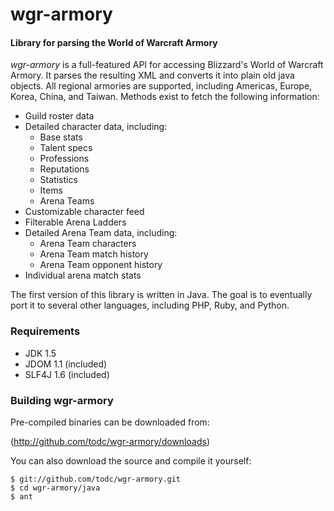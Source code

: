 # wgr-armory #

#### Library for parsing the World of Warcraft Armory ####

*wgr-armory* is a full-featured API for accessing Blizzard's World of Warcraft Armory. It parses the resulting XML and
converts it into plain old java objects. All regional armories are supported, including Americas, Europe, Korea, China,
and Taiwan. Methods exist to fetch the following information:

* Guild roster data
* Detailed character data, including:
    * Base stats
    * Talent specs
    * Professions
    * Reputations
    * Statistics
    * Items
    * Arena Teams
* Customizable character feed
* Filterable Arena Ladders
* Detailed Arena Team data, including:
    * Arena Team characters
    * Arena Team match history
    * Arena Team opponent history
* Individual arena match stats

The first version of this library is written in Java. The goal is to eventually port it to several other languages,
including PHP, Ruby, and Python. 


### Requirements ###

* JDK 1.5
* JDOM 1.1 (included)
* SLF4J 1.6 (included)


### Building wgr-armory ###

Pre-compiled binaries can be downloaded from:

(http://github.com/todc/wgr-armory/downloads)

You can also download the source and compile it yourself:

    $ git://github.com/todc/wgr-armory.git
    $ cd wgr-armory/java
    $ ant

